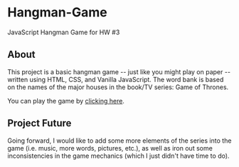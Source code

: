 # Hangman-Game
JavaScript Hangman Game for HW #3

## About
This project is a basic hangman game -- just like you might play on paper -- written using HTML, CSS, and Vanilla JavaScript. The word bank is based on the names of the major houses in the book/TV series: Game of Thrones.

You can play the game by [clicking here](https://enimocks.github.io/Hangman-Game/).

## Project Future
Going forward, I would like to add some more elements of the series into the game (i.e. music, more words, pictures, etc.), as well as iron out some inconsistencies in the game mechanics (which I just didn't have time to do).